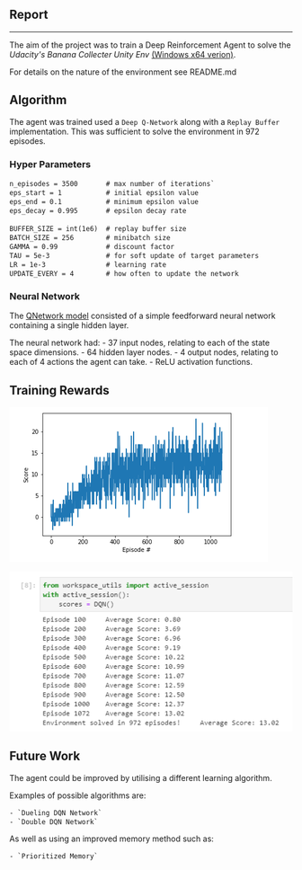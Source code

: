 ## Report
---
The aim of the project was to train a Deep Reinforcement Agent to solve the *_Udacity's Banana Collecter Unity Env_* [(Windows x64 verion)](https://s3-us-west-1.amazonaws.com/udacity-drlnd/P1/Banana/Banana_Windows_x86_64.zip). 

For details on the nature of the environment see README.md

## Algorithm

The agent was trained used a `Deep Q-Network` along with a `Replay Buffer` implementation. This was sufficient to solve the environment in 972 episodes. 

### Hyper Parameters  

```
n_episodes = 3500       # max number of iterations`
eps_start = 1           # initial epsilon value
eps_end = 0.1           # minimum epsilon value
eps_decay = 0.995       # epsilon decay rate 

BUFFER_SIZE = int(1e6)  # replay buffer size
BATCH_SIZE = 256        # minibatch size
GAMMA = 0.99            # discount factor
TAU = 5e-3              # for soft update of target parameters
LR = 1e-3               # learning rate
UPDATE_EVERY = 4        # how often to update the network
```

### Neural Network
The [QNetwork model](https://github.com/diarmaidfinnerty/DRF_Navigation/blob/main/model.py) consisted of a simple feedforward neural network containing a single hidden layer. 

The neural network had:
    - 37 input nodes, relating to each of the state space dimensions.
    - 64 hidden layer nodes.
    - 4 output nodes, relating to each of 4 actions the agent can take. 
    - ReLU activation functions. 

## Training Rewards

![Plot of Rewards](TrainingRewardsPlot.png 'Plot of rewards over time')

![Training Rewards By Episode](TrainingRewards.png 'Plot of during Training')


## Future Work
The agent could be improved by utilising a different learning algorithm. 

Examples of possible algorithms are:

    - `Dueling DQN Network`
    - `Double DQN Network`
    
As well as using an improved memory method such as:

    - `Prioritized Memory`

